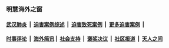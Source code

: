 
### 明慧海外之窗

####  [武汉肺炎](indexes/365.md?t=01040100) &nbsp;|&nbsp;  [迫害案例综述](indexes/328.md?t=01040100) &nbsp;|&nbsp; [迫害致死案例](indexes/277.md?t=01040100)  &nbsp;|&nbsp; [更多迫害案例](indexes/81.md?t=01040100)  &nbsp;|&nbsp; 
####  [时事评论](indexes/251.md?t=01040100) &nbsp;|&nbsp; [海外简讯](indexes/245.md?t=01040100)&nbsp;|&nbsp;  [社会支持](indexes/140.md?t=01040100) &nbsp;|&nbsp; [褒奖决议](indexes/282.md?t=01040100) &nbsp;|&nbsp; [社区报道](indexes/91.md?t=01040100)  &nbsp;|&nbsp; [天人之间](indexes/78.md?t=01040100) 

